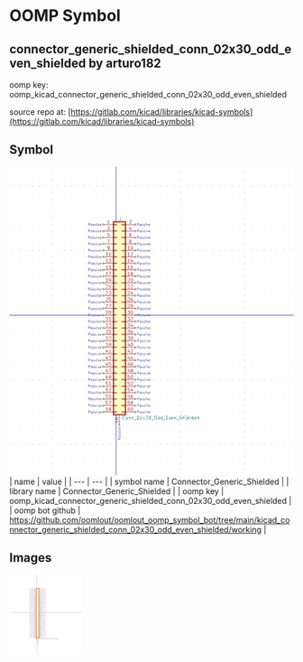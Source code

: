 # OOMP Symbol  
## connector_generic_shielded_conn_02x30_odd_even_shielded  by arturo182  
  
oomp key: oomp_kicad_connector_generic_shielded_conn_02x30_odd_even_shielded  
  
source repo at: [https://gitlab.com/kicad/libraries/kicad-symbols](https://gitlab.com/kicad/libraries/kicad-symbols)  
## Symbol  
  
[![working.png](working_600.png)](working.png)  
| name | value | 
| --- | --- | 
| symbol name | Connector_Generic_Shielded | 
| library name | Connector_Generic_Shielded | 
| oomp key | oomp_kicad_connector_generic_shielded_conn_02x30_odd_even_shielded | 
| oomp bot github | https://github.com/oomlout/oomlout_oomp_symbol_bot/tree/main/kicad_connector_generic_shielded_conn_02x30_odd_even_shielded/working | 
## Images  
  
[![working.png](working_140.png)](working.png)  
